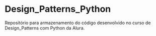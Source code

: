 # Design_Patterns_Python
Repositório para armazenamento do código desenvolvido no curso de Design_Patterns com Python da Alura.
